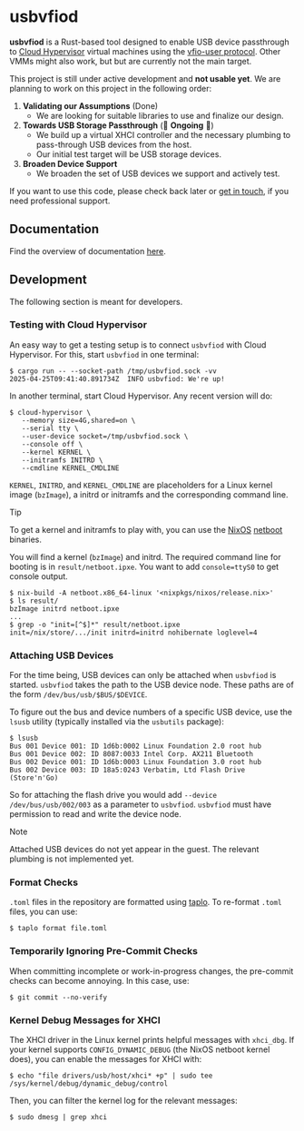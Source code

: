 # usbvfiod

**usbvfiod** is a Rust-based tool designed to enable USB device
passthrough to [Cloud
Hypervisor](https://github.com/cloud-hypervisor/cloud-hypervisor)
virtual machines using the [vfio-user
protocol](https://github.com/tmakatos/qemu/blob/master/docs/devel/vfio-user.rst). Other
VMMs might also work, but but are currently not the main target.

This project is still under active development and **not usable
yet**. We are planning to work on this project in the following order:

1. **Validating our Assumptions** (Done)
   - We are looking for suitable libraries to use and finalize our design.
2. **Towards USB Storage Passthrough** (🚧 **Ongoing** 🚧)
   - We build up a virtual XHCI controller and the necessary plumbing
     to pass-through USB devices from the host.
   - Our initial test target will be USB storage devices.
3. **Broaden Device Support**
   - We broaden the set of USB devices we support and actively test.

If you want to use this code, please check back later or [get in
touch](https://cyberus-technology.de/en/contact), if you need
professional support.

## Documentation

Find the overview of documentation [here](./docs/overview.md).

## Development

The following section is meant for developers.

### Testing with Cloud Hypervisor

An easy way to get a testing setup is to connect `usbvfiod` with Cloud
Hypervisor. For this, start `usbvfiod` in one terminal:

```console
$ cargo run -- --socket-path /tmp/usbvfiod.sock -vv
2025-04-25T09:41:40.891734Z  INFO usbvfiod: We're up!
```

In another terminal, start Cloud Hypervisor. Any recent version will
do:

```console
$ cloud-hypervisor \
   --memory size=4G,shared=on \
   --serial tty \
   --user-device socket=/tmp/usbvfiod.sock \
   --console off \
   --kernel KERNEL \
   --initramfs INITRD \
   --cmdline KERNEL_CMDLINE
```

`KERNEL`, `INITRD`, and `KERNEL_CMDLINE` are placeholders for a Linux
kernel image (`bzImage`), a initrd or initramfs and the corresponding
command line.

> [!TIP]
> To get a kernel and initramfs to play with, you can use the [NixOS](https://nixos.org/)
> [netboot](https://nixos.org/manual/nixos/stable/index.html#sec-booting-from-pxe) binaries.
>
> You will find a kernel (`bzImage`) and initrd. The required command
> line for booting is in `result/netboot.ipxe`. You want to add
> `console=ttyS0` to get console output.
>
> ```console
> $ nix-build -A netboot.x86_64-linux '<nixpkgs/nixos/release.nix>'
> $ ls result/
> bzImage initrd netboot.ipxe
> ...
> $ grep -o "init=[^$]*" result/netboot.ipxe
> init=/nix/store/.../init initrd=initrd nohibernate loglevel=4
> ```

### Attaching USB Devices

For the time being, USB devices can only be attached when `usbvfiod`
is started. `usbvfiod` takes the path to the USB device node. These
paths are of the form `/dev/bus/usb/$BUS/$DEVICE`.

To figure out the bus and device numbers of a specific USB device, use
the `lsusb` utility (typically installed via the `usbutils` package):

```console
$ lsusb
Bus 001 Device 001: ID 1d6b:0002 Linux Foundation 2.0 root hub
Bus 001 Device 002: ID 8087:0033 Intel Corp. AX211 Bluetooth
Bus 002 Device 001: ID 1d6b:0003 Linux Foundation 3.0 root hub
Bus 002 Device 003: ID 18a5:0243 Verbatim, Ltd Flash Drive (Store'n'Go)
```

So for attaching the flash drive you would add `--device
/dev/bus/usb/002/003` as a parameter to `usbvfiod`. `usbvfiod` must
have permission to read and write the device node.

> [!NOTE]
> Attached USB devices do not yet appear in the guest. The relevant plumbing
> is not implemented yet.

### Format Checks

`.toml` files in the repository are formatted using
[taplo](https://taplo.tamasfe.dev/). To re-format `.toml` files, you
can use:

```console
$ taplo format file.toml
```

### Temporarily Ignoring Pre-Commit Checks

When committing incomplete or work-in-progress changes, the pre-commit
checks can become annoying. In this case, use:

```console
$ git commit --no-verify
```

### Kernel Debug Messages for XHCI
The XHCI driver in the Linux kernel prints helpful messages with `xhci_dbg`.
If your kernel supports `CONFIG_DYNAMIC_DEBUG` (the NixOS netboot kernel does),
you can enable the messages for XHCI with:

```
$ echo "file drivers/usb/host/xhci* +p" | sudo tee /sys/kernel/debug/dynamic_debug/control
```

Then, you can filter the kernel log for the relevant messages:

```
$ sudo dmesg | grep xhci
```

